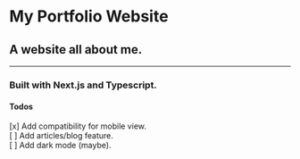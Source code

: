 # My Portfolio Website

## A website all about me.

------

### Built with Next.js and Typescript.

#### Todos
[x] Add compatibility for mobile view.\
[ ] Add articles/blog feature.\
[ ] Add dark mode (maybe).
